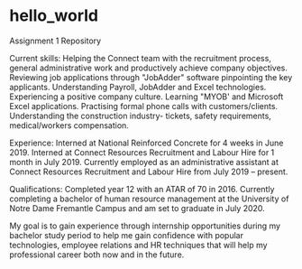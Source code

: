 # hello_world
Assignment 1 Repository

Current skills:
Helping the Connect team with the recruitment process, general administrative work and productively achieve company objectives.
Reviewing job applications through "JobAdder" software pinpointing the key applicants.
Understanding Payroll, JobAdder and Excel technologies. Experiencing a positive company culture.
Learning "MYOB' and Microsoft Excel applications.
Practising formal phone calls with customers/clients.
Understanding the construction industry- tickets, safety requirements, medical/workers compensation.

Experience:
Interned at National Reinforced Concrete for 4 weeks in June 2019. 
Interned at Connect Resources Recruitment and Labour Hire for 1 month in July 2019.
Currently employed as an administrative assistant at Connect Resources Recruitment and Labour Hire from July 2019 – present. 

Qualifications:
Completed year 12 with an ATAR of 70 in 2016.
Currently completing a bachelor of human resource management at the University of Notre Dame Fremantle Campus and am set to graduate in July 2020.

My goal is to gain experience through internship opportunities during my bachelor study period to help me gain confidence with popular technologies, employee relations and HR techniques that will help my professional career both now and in the future. 

